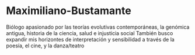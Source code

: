 # Maximiliano-Bustamante


Biólogo apasionado por las teorías evolutivas contemporáneas, la genómica antigua, historia de la ciencia, salud e injusticia social 
También busco expandir mis horizontes de interpretación y sensibilidad a través de la poesía, el cine, y la danza/teatro

